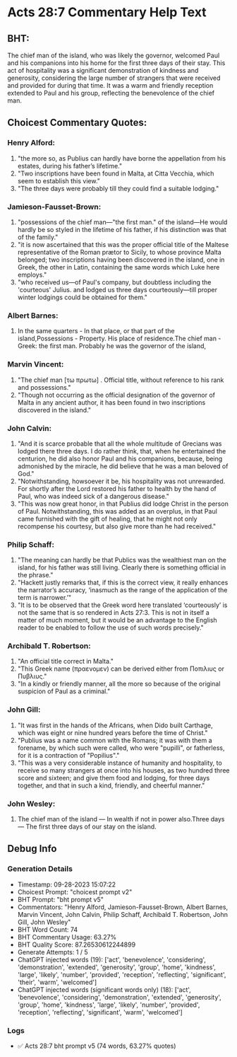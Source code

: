 # Acts 28:7 Commentary Help Text

## BHT:
The chief man of the island, who was likely the governor, welcomed Paul and his companions into his home for the first three days of their stay. This act of hospitality was a significant demonstration of kindness and generosity, considering the large number of strangers that were received and provided for during that time. It was a warm and friendly reception extended to Paul and his group, reflecting the benevolence of the chief man.

## Choicest Commentary Quotes:
### Henry Alford:
1. "the more so, as Publius can hardly have borne the appellation from his estates, during his father’s lifetime."
2. "Two inscriptions have been found in Malta, at Citta Vecchia, which seem to establish this view."
3. "The three days were probably till they could find a suitable lodging."

### Jamieson-Fausset-Brown:
1. "possessions of the chief man—"the first man." of the island—He would hardly be so styled in the lifetime of his father, if his distinction was that of the family."
2. "it is now ascertained that this was the proper official title of the Maltese representative of the Roman prætor to Sicily, to whose province Malta belonged; two inscriptions having been discovered in the island, one in Greek, the other in Latin, containing the same words which Luke here employs."
3. "who received us—of Paul's company, but doubtless including the 'courteous' Julius. and lodged us three days courteously—till proper winter lodgings could be obtained for them."

### Albert Barnes:
1. In the same quarters - In that place, or that part of the island,Possessions - Property. His place of residence.The chief man - Greek: the first man. Probably he was the governor of the island,

### Marvin Vincent:
1. "The chief man [τω πρωτω] . Official title, without reference to his rank and possessions."
2. "Though not occurring as the official designation of the governor of Malta in any ancient author, it has been found in two inscriptions discovered in the island."

### John Calvin:
1. "And it is scarce probable that all the whole multitude of Grecians was lodged there three days. I do rather think, that, when he entertained the centurion, he did also honor Paul and his companions, because, being admonished by the miracle, he did believe that he was a man beloved of God."
2. "Notwithstanding, howsoever it be, his hospitality was not unrewarded. For shortly after the Lord restored his father to health by the hand of Paul, who was indeed sick of a dangerous disease."
3. "This was now great honor, in that Publius did lodge Christ in the person of Paul. Notwithstanding, this was added as an overplus, in that Paul came furnished with the gift of healing, that he might not only recompense his courtesy, but also give more than he had received."

### Philip Schaff:
1. "The meaning can hardly be that Publics was the wealthiest man on the island, for his father was still living. Clearly there is something official in the phrase."
2. "Hackett justly remarks that, if this is the correct view, it really enhances the narrator’s accuracy, ‘inasmuch as the range of the application of the term is narrower.’"
3. "It is to be observed that the Greek word here translated ‘courteously’ is not the same that is so rendered in Acts 27:3. This is not in itself a matter of much moment, but it would be an advantage to the English reader to be enabled to follow the use of such words precisely."

### Archibald T. Robertson:
1. "An official title correct in Malta."
2. "This Greek name (πραενομεν) can be derived either from Ποπιλιυς or Πυβλιυς."
3. "In a kindly or friendly manner, all the more so because of the original suspicion of Paul as a criminal."

### John Gill:
1. "It was first in the hands of the Africans, when Dido built Carthage, which was eight or nine hundred years before the time of Christ."
2. "Publius was a name common with the Romans; it was with them a forename, by which such were called, who were "pupilli", or fatherless, for it is a contraction of "Popilius"."
3. "This was a very considerable instance of humanity and hospitality, to receive so many strangers at once into his houses, as two hundred three score and sixteen; and give them food and lodging, for three days together, and that in such a kind, friendly, and cheerful manner."

### John Wesley:
1. The chief man of the island — In wealth if not in power also.Three days — The first three days of our stay on the island.


## Debug Info
### Generation Details
- Timestamp: 09-28-2023 15:07:22
- Choicest Prompt: "choicest prompt v2"
- BHT Prompt: "bht prompt v5"
- Commentators: "Henry Alford, Jamieson-Fausset-Brown, Albert Barnes, Marvin Vincent, John Calvin, Philip Schaff, Archibald T. Robertson, John Gill, John Wesley"
- BHT Word Count: 74
- BHT Commentary Usage: 63.27%
- BHT Quality Score: 87.26530612244899
- Generate Attempts: 1 / 5
- ChatGPT injected words (19):
	['act', 'benevolence', 'considering', 'demonstration', 'extended', 'generosity', 'group', 'home', 'kindness', 'large', 'likely', 'number', 'provided', 'reception', 'reflecting', 'significant', 'their', 'warm', 'welcomed']
- ChatGPT injected words (significant words only) (18):
	['act', 'benevolence', 'considering', 'demonstration', 'extended', 'generosity', 'group', 'home', 'kindness', 'large', 'likely', 'number', 'provided', 'reception', 'reflecting', 'significant', 'warm', 'welcomed']

### Logs
- ✅ Acts 28:7 bht prompt v5 (74 words, 63.27% quotes)